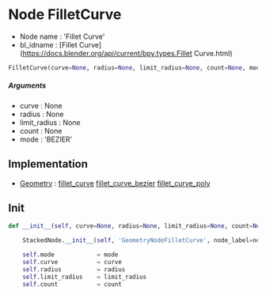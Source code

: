 # Node FilletCurve

- Node name : 'Fillet Curve'
- bl_idname : [Fillet Curve](https://docs.blender.org/api/current/bpy.types.Fillet Curve.html)


``` python
FilletCurve(curve=None, radius=None, limit_radius=None, count=None, mode='BEZIER', node_label=None, node_color=None)
```
##### Arguments

- curve : None
- radius : None
- limit_radius : None
- count : None
- mode : 'BEZIER'

## Implementation

- [Geometry](/docs/GeoNodes/Geometry.md) : [fillet_curve](/docs/GeoNodes/Geometry.md#fillet_curve) [fillet_curve_bezier](/docs/GeoNodes/Geometry.md#fillet_curve_bezier) [fillet_curve_poly](/docs/GeoNodes/Geometry.md#fillet_curve_poly)

## Init

``` python
def __init__(self, curve=None, radius=None, limit_radius=None, count=None, mode='BEZIER', node_label=None, node_color=None):

    StackedNode.__init__(self, 'GeometryNodeFilletCurve', node_label=node_label, node_color=node_color)

    self.mode            = mode
    self.curve           = curve
    self.radius          = radius
    self.limit_radius    = limit_radius
    self.count           = count
```

